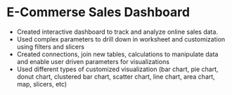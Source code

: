 
# E-Commerse Sales Dashboard

 - Created interactive dashboard to track and analyze online sales data.
 - Used complex parameters to drill down in worksheet and customization using filters and slicers
 - Created connections, join new tables, calculations to manipulate data and enable user driven parameters for visualizations
 - Used different types of customized visualization (bar chart, pie chart, donut chart, clustered bar chart, scatter chart, line chart, area chart, map, slicers, etc)


